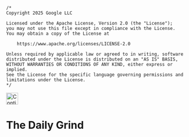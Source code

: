 ```
/*
Copyright 2025 Google LLC

Licensed under the Apache License, Version 2.0 (the "License");
you may not use this file except in compliance with the License.
You may obtain a copy of the License at

	https://www.apache.org/licenses/LICENSE-2.0

Unless required by applicable law or agreed to in writing, software
distributed under the License is distributed on an "AS IS" BASIS,
WITHOUT WARRANTIES OR CONDITIONS OF ANY KIND, either express or implied.
See the License for the specific language governing permissions and
limitations under the License.
*/
```
<a href="https://idx.google.com/import?url=https%3A%2F%2Fgithub.com%2Fsapientcoffee%2Fdaily-grind">
  <img
    height="32"
    alt="Continue in IDX"
    src="https://cdn.idx.dev/btn/continue_light_32.svg">
</a>

# The Daily Grind



